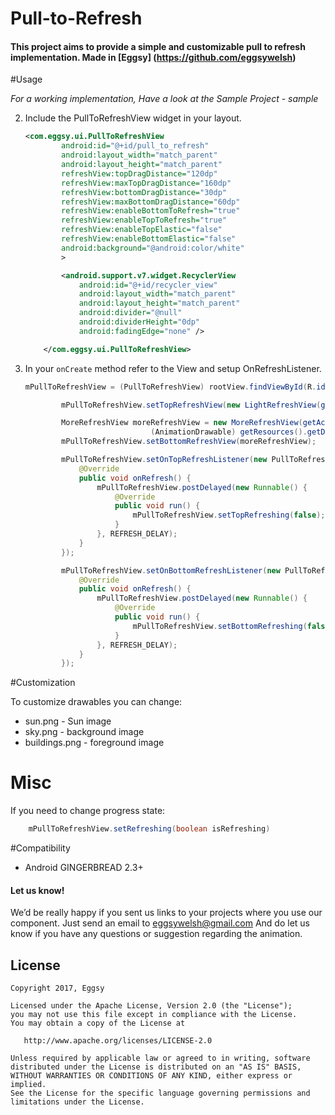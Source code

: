 # Pull-to-Refresh

#### This project aims to provide a simple and customizable pull to refresh implementation. Made in [Eggsy] (https://github.com/eggsywelsh)

#Usage

*For a working implementation, Have a look at the Sample Project - sample*

2. Include the PullToRefreshView widget in your layout.

	```xml
    <com.eggsy.ui.PullToRefreshView
            android:id="@+id/pull_to_refresh"
            android:layout_width="match_parent"
            android:layout_height="match_parent"
            refreshView:topDragDistance="120dp"
            refreshView:maxTopDragDistance="160dp"
            refreshView:bottomDragDistance="30dp"
            refreshView:maxBottomDragDistance="60dp"
            refreshView:enableBottomToRefresh="true"
            refreshView:enableTopToRefresh="true"
            refreshView:enableTopElastic="false"
            refreshView:enableBottomElastic="false"
            android:background="@android:color/white"
            >

            <android.support.v7.widget.RecyclerView
                android:id="@+id/recycler_view"
                android:layout_width="match_parent"
                android:layout_height="match_parent"
                android:divider="@null"
                android:dividerHeight="0dp"
                android:fadingEdge="none" />

        </com.eggsy.ui.PullToRefreshView>
    ```

3. In your `onCreate` method refer to the View and setup OnRefreshListener.
	```java
    mPullToRefreshView = (PullToRefreshView) rootView.findViewById(R.id.pull_to_refresh);

            mPullToRefreshView.setTopRefreshView(new LightRefreshView(getActivity(), mPullToRefreshView));

            MoreRefreshView moreRefreshView = new MoreRefreshView(getActivity(),
                                (AnimationDrawable) getResources().getDrawable(R.drawable.list_bottom_load_more));
            mPullToRefreshView.setBottomRefreshView(moreRefreshView);

            mPullToRefreshView.setOnTopRefreshListener(new PullToRefreshView.OnRefreshListener() {
                @Override
                public void onRefresh() {
                    mPullToRefreshView.postDelayed(new Runnable() {
                        @Override
                        public void run() {
                            mPullToRefreshView.setTopRefreshing(false);
                        }
                    }, REFRESH_DELAY);
                }
            });

            mPullToRefreshView.setOnBottomRefreshListener(new PullToRefreshView.OnRefreshListener() {
                @Override
                public void onRefresh() {
                    mPullToRefreshView.postDelayed(new Runnable() {
                        @Override
                        public void run() {
                            mPullToRefreshView.setBottomRefreshing(false);
                        }
                    }, REFRESH_DELAY);
                }
            });
     ```

#Customization

To customize drawables you can change:
   * sun.png - Sun image
   * sky.png - background image
   * buildings.png - foreground image

# Misc
If you need to change progress state:
```java
	mPullToRefreshView.setRefreshing(boolean isRefreshing)
```
#Compatibility
  
  * Android GINGERBREAD 2.3+

#### Let us know!

We’d be really happy if you sent us links to your projects where you use our component. Just send an email to eggsywelsh@gmail.com And do let us know if you have any questions or suggestion regarding the animation.

## License

    Copyright 2017, Eggsy

    Licensed under the Apache License, Version 2.0 (the "License");
    you may not use this file except in compliance with the License.
    You may obtain a copy of the License at

       http://www.apache.org/licenses/LICENSE-2.0

    Unless required by applicable law or agreed to in writing, software
    distributed under the License is distributed on an "AS IS" BASIS,
    WITHOUT WARRANTIES OR CONDITIONS OF ANY KIND, either express or implied.
    See the License for the specific language governing permissions and
    limitations under the License.
